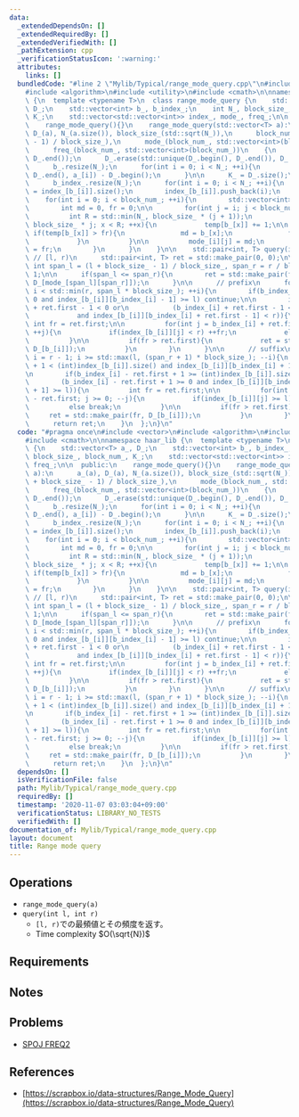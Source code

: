 ```yaml
---
data:
  _extendedDependsOn: []
  _extendedRequiredBy: []
  _extendedVerifiedWith: []
  _pathExtension: cpp
  _verificationStatusIcon: ':warning:'
  attributes:
    links: []
  bundledCode: "#line 2 \"Mylib/Typical/range_mode_query.cpp\"\n#include <vector>\n\
    #include <algorithm>\n#include <utility>\n#include <cmath>\n\nnamespace haar_lib\
    \ {\n  template <typename T>\n  class range_mode_query {\n    std::vector<T> a_,\
    \ D_;\n    std::vector<int> b_, b_index_;\n    int N_, block_size_, block_num_,\
    \ K_;\n    std::vector<std::vector<int>> index_, mode_, freq_;\n\n  public:\n\
    \    range_mode_query(){}\n    range_mode_query(std::vector<T> a):\n      a_(a),\
    \ D_(a), N_(a.size()), block_size_(std::sqrt(N_)),\n      block_num_((N_ + block_size_\
    \ - 1) / block_size_),\n      mode_(block_num_, std::vector<int>(block_num_)),\n\
    \      freq_(block_num_, std::vector<int>(block_num_))\n    {\n      std::sort(D_.begin(),\
    \ D_.end());\n      D_.erase(std::unique(D_.begin(), D_.end()), D_.end());\n\n\
    \      b_.resize(N_);\n      for(int i = 0; i < N_; ++i){\n        b_[i] = std::lower_bound(D_.begin(),\
    \ D_.end(), a_[i]) - D_.begin();\n      }\n\n      K_ = D_.size();\n\n      index_.resize(K_);\n\
    \      b_index_.resize(N_);\n      for(int i = 0; i < N_; ++i){\n        b_index_[i]\
    \ = index_[b_[i]].size();\n        index_[b_[i]].push_back(i);\n      }\n\n  \
    \    for(int i = 0; i < block_num_; ++i){\n        std::vector<int> temp(K_);\n\
    \        int md = 0, fr = 0;\n\n        for(int j = i; j < block_num_; ++j){\n\
    \          int R = std::min(N_, block_size_ * (j + 1));\n          for(int x =\
    \ block_size_ * j; x < R; ++x){\n            temp[b_[x]] += 1;\n\n           \
    \ if(temp[b_[x]] > fr){\n              md = b_[x];\n              fr = temp[b_[x]];\n\
    \            }\n          }\n\n          mode_[i][j] = md;\n          freq_[i][j]\
    \ = fr;\n        }\n      }\n    }\n\n    std::pair<int, T> query(int l, int r){\
    \ // [l, r)\n      std::pair<int, T> ret = std::make_pair(0, 0);\n\n      const\
    \ int span_l = (l + block_size_ - 1) / block_size_, span_r = r / block_size_ -\
    \ 1;\n\n      if(span_l <= span_r){\n        ret = std::make_pair(freq_[span_l][span_r],\
    \ D_[mode_[span_l][span_r]]);\n      }\n\n      // prefix\n      for(int i = l;\
    \ i < std::min(r, span_l * block_size_); ++i){\n        if(b_index_[i] - 1 >=\
    \ 0 and index_[b_[i]][b_index_[i] - 1] >= l) continue;\n\n        if(b_index_[i]\
    \ + ret.first - 1 < 0 or\n           (b_index_[i] + ret.first - 1 < (int)index_[b_[i]].size()\n\
    \            and index_[b_[i]][b_index_[i] + ret.first - 1] < r)){\n         \
    \ int fr = ret.first;\n\n          for(int j = b_index_[i] + ret.first; j < (int)index_[b_[i]].size();\
    \ ++j){\n            if(index_[b_[i]][j] < r) ++fr;\n            else break;\n\
    \          }\n\n          if(fr > ret.first){\n            ret = std::make_pair(fr,\
    \ D_[b_[i]]);\n          }\n        }\n      }\n\n      // suffix\n      for(int\
    \ i = r - 1; i >= std::max(l, (span_r + 1) * block_size_); --i){\n        if(b_index_[i]\
    \ + 1 < (int)index_[b_[i]].size() and index_[b_[i]][b_index_[i] + 1] < r) continue;\n\
    \n        if(b_index_[i] - ret.first + 1 >= (int)index_[b_[i]].size() or\n   \
    \        (b_index_[i] - ret.first + 1 >= 0 and index_[b_[i]][b_index_[i] - ret.first\
    \ + 1] >= l)){\n          int fr = ret.first;\n\n          for(int j = b_index_[i]\
    \ - ret.first; j >= 0; --j){\n            if(index_[b_[i]][j] >= l) ++fr;\n  \
    \          else break;\n          }\n\n          if(fr > ret.first){\n       \
    \     ret = std::make_pair(fr, D_[b_[i]]);\n          }\n        }\n      }\n\n\
    \      return ret;\n    }\n  };\n}\n"
  code: "#pragma once\n#include <vector>\n#include <algorithm>\n#include <utility>\n\
    #include <cmath>\n\nnamespace haar_lib {\n  template <typename T>\n  class range_mode_query\
    \ {\n    std::vector<T> a_, D_;\n    std::vector<int> b_, b_index_;\n    int N_,\
    \ block_size_, block_num_, K_;\n    std::vector<std::vector<int>> index_, mode_,\
    \ freq_;\n\n  public:\n    range_mode_query(){}\n    range_mode_query(std::vector<T>\
    \ a):\n      a_(a), D_(a), N_(a.size()), block_size_(std::sqrt(N_)),\n      block_num_((N_\
    \ + block_size_ - 1) / block_size_),\n      mode_(block_num_, std::vector<int>(block_num_)),\n\
    \      freq_(block_num_, std::vector<int>(block_num_))\n    {\n      std::sort(D_.begin(),\
    \ D_.end());\n      D_.erase(std::unique(D_.begin(), D_.end()), D_.end());\n\n\
    \      b_.resize(N_);\n      for(int i = 0; i < N_; ++i){\n        b_[i] = std::lower_bound(D_.begin(),\
    \ D_.end(), a_[i]) - D_.begin();\n      }\n\n      K_ = D_.size();\n\n      index_.resize(K_);\n\
    \      b_index_.resize(N_);\n      for(int i = 0; i < N_; ++i){\n        b_index_[i]\
    \ = index_[b_[i]].size();\n        index_[b_[i]].push_back(i);\n      }\n\n  \
    \    for(int i = 0; i < block_num_; ++i){\n        std::vector<int> temp(K_);\n\
    \        int md = 0, fr = 0;\n\n        for(int j = i; j < block_num_; ++j){\n\
    \          int R = std::min(N_, block_size_ * (j + 1));\n          for(int x =\
    \ block_size_ * j; x < R; ++x){\n            temp[b_[x]] += 1;\n\n           \
    \ if(temp[b_[x]] > fr){\n              md = b_[x];\n              fr = temp[b_[x]];\n\
    \            }\n          }\n\n          mode_[i][j] = md;\n          freq_[i][j]\
    \ = fr;\n        }\n      }\n    }\n\n    std::pair<int, T> query(int l, int r){\
    \ // [l, r)\n      std::pair<int, T> ret = std::make_pair(0, 0);\n\n      const\
    \ int span_l = (l + block_size_ - 1) / block_size_, span_r = r / block_size_ -\
    \ 1;\n\n      if(span_l <= span_r){\n        ret = std::make_pair(freq_[span_l][span_r],\
    \ D_[mode_[span_l][span_r]]);\n      }\n\n      // prefix\n      for(int i = l;\
    \ i < std::min(r, span_l * block_size_); ++i){\n        if(b_index_[i] - 1 >=\
    \ 0 and index_[b_[i]][b_index_[i] - 1] >= l) continue;\n\n        if(b_index_[i]\
    \ + ret.first - 1 < 0 or\n           (b_index_[i] + ret.first - 1 < (int)index_[b_[i]].size()\n\
    \            and index_[b_[i]][b_index_[i] + ret.first - 1] < r)){\n         \
    \ int fr = ret.first;\n\n          for(int j = b_index_[i] + ret.first; j < (int)index_[b_[i]].size();\
    \ ++j){\n            if(index_[b_[i]][j] < r) ++fr;\n            else break;\n\
    \          }\n\n          if(fr > ret.first){\n            ret = std::make_pair(fr,\
    \ D_[b_[i]]);\n          }\n        }\n      }\n\n      // suffix\n      for(int\
    \ i = r - 1; i >= std::max(l, (span_r + 1) * block_size_); --i){\n        if(b_index_[i]\
    \ + 1 < (int)index_[b_[i]].size() and index_[b_[i]][b_index_[i] + 1] < r) continue;\n\
    \n        if(b_index_[i] - ret.first + 1 >= (int)index_[b_[i]].size() or\n   \
    \        (b_index_[i] - ret.first + 1 >= 0 and index_[b_[i]][b_index_[i] - ret.first\
    \ + 1] >= l)){\n          int fr = ret.first;\n\n          for(int j = b_index_[i]\
    \ - ret.first; j >= 0; --j){\n            if(index_[b_[i]][j] >= l) ++fr;\n  \
    \          else break;\n          }\n\n          if(fr > ret.first){\n       \
    \     ret = std::make_pair(fr, D_[b_[i]]);\n          }\n        }\n      }\n\n\
    \      return ret;\n    }\n  };\n}\n"
  dependsOn: []
  isVerificationFile: false
  path: Mylib/Typical/range_mode_query.cpp
  requiredBy: []
  timestamp: '2020-11-07 03:03:04+09:00'
  verificationStatus: LIBRARY_NO_TESTS
  verifiedWith: []
documentation_of: Mylib/Typical/range_mode_query.cpp
layout: document
title: Range mode query
---
```


## Operations

- `range_mode_query(a)`
- `query(int l, int r)`
	- `[l, r)`での最頻値とその頻度を返す。
	- Time complexity $O(\sqrt{N})$

## Requirements

## Notes

## Problems

- [SPOJ FREQ2](https://www.spoj.com/problems/FREQ2/)

## References

- [https://scrapbox.io/data-structures/Range_Mode_Query](https://scrapbox.io/data-structures/Range_Mode_Query)
